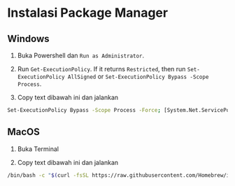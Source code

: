 # Instalasi Package Manager

## Windows

1. Buka Powershell dan `Run as Administrator`.

2. Run `Get-ExecutionPolicy`. If it returns `Restricted`, then run `Set-ExecutionPolicy AllSigned` or `Set-ExecutionPolicy Bypass -Scope Process`.

3. Copy text dibawah ini dan jalankan
```bash
Set-ExecutionPolicy Bypass -Scope Process -Force; [System.Net.ServicePointManager]::SecurityProtocol = [System.Net.ServicePointManager]::SecurityProtocol -bor 3072; iex ((New-Object System.Net.WebClient).DownloadString('https://community.chocolatey.org/install.ps1'))
```

## MacOS

1. Buka Terminal

2. Copy text dibawah ini dan jalankan
```bash
/bin/bash -c "$(curl -fsSL https://raw.githubusercontent.com/Homebrew/install/HEAD/install.sh)"
```

